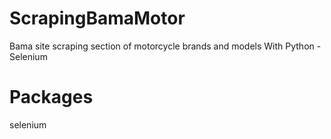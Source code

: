 # ScrapingBamaMotor
Bama site scraping section of motorcycle brands and models With Python -Selenium


# Packages
selenium
